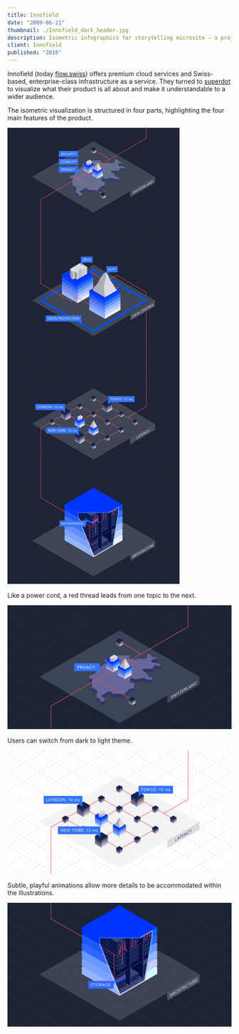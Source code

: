 ```yaml
---
title: Innofield
date: "2009-06-21"
thumbnail: ./Innofield_dark_header.jpg
description: Isometric infographics for storytelling microsite – a project created with the lovely folks from superdot.studio.
client: Innofield
published: "2018"
---
```


Innofield (today [flow.swiss](https://flow.swiss/)) offers premium cloud services and Swiss-based, enterprise-class infrastructure as a service. They turned to [superdot](https://www.superdot.studio/) to visualize what their product is all about and make it understandable to a wider audience.

The isometric visualization is structured in four parts, highlighting the four main features of the product.

<div class="kg-card kg-image-card kg-nopointer">

![Innofield](./Innofield_dark_all.jpg)

</div>

Like a power cord, a red thread leads from one topic to the next.


<div class="kg-card kg-image-card kg-width-wide kg-nopointer">

![Innofield](./Innofield_dark_to_light.gif)

</div>

Users can switch from dark to light theme.


<div class="kg-card kg-image-card kg-width-wide kg-nopointer">

![Innofield](./Innofield_light_P3.gif)


</div>

Subtle, playful animations allow more details to be accommodated within the illustrations.

<div class="kg-card kg-image-card kg-width-wide kg-nopointer">

![Innofield](./Innofield_dark_P4.gif)

</div>
